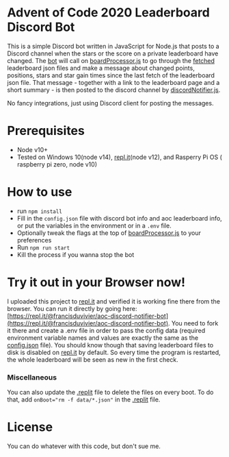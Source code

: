 # Advent of Code 2020 Leaderboard Discord Bot

This is a simple Discord bot written in JavaScript for Node.js that posts to a Discord channel when the stars or the
score on a private leaderboard have changed. The [bot](src/bot.js) will call
on [boardProcessor.js](src/boardProcessor.js) to go through the [fetched](src/aocFetch.js)
leaderboard json files and make a message about changed points, positions, stars and star gain times since the last
fetch of the leaderboard json file. That message - together with a link to the leaderboard page and a short summary - is
then posted to the discord channel by [discordNotifier.js](src/discordNotifier.js).

No fancy integrations, just using Discord client for posting the messages.

# Prerequisites

- Node v10+
- Tested on Windows 10(node v14), [repl.it](https://repl.it/@francisduvivier/aoc-jslb)(node v12), and Rasperry Pi OS (
  raspberry pi zero, node v10)

# How to use

- run `npm install`
- Fill in the `config.json` file with discord bot info and aoc leaderboard info, or put the variables in the environment
  or in a `.env` file.
- Optionally tweak the flags at the top of [boardProcessor.js](src/boardProcessor.js) to your preferences
- Run `npm run start`
- Kill the process if you wanna stop the bot

# Try it out in your Browser now!

I uploaded this project to [repl.it](https://repl.it/) and verified it is working fine there from the browser. You can
run it directly by going here: [https://repl.it/@francisduvivier/aoc-discord-notifier-bot](https://repl.it/@francisduvivier/aoc-discord-notifier-bot).
You need to fork it there and create a .env file in order to pass the config data (required environment variable names
and values are exactly the same as the [config.json](./config.json) file). You should know though that saving leaderboard
files to disk is disabled on [repl.it](https://repl.it/) by default. So every time the program is restarted, the whole
leaderboard will be seen as new in the first check.

### Miscellaneous

You can also update the [.replit](./replit) file to delete the files on every boot. To do that, add `onBoot="rm -f data/*.json"` in the [.replit](./replit) file.

# License

You can do whatever with this code, but don't sue me.
